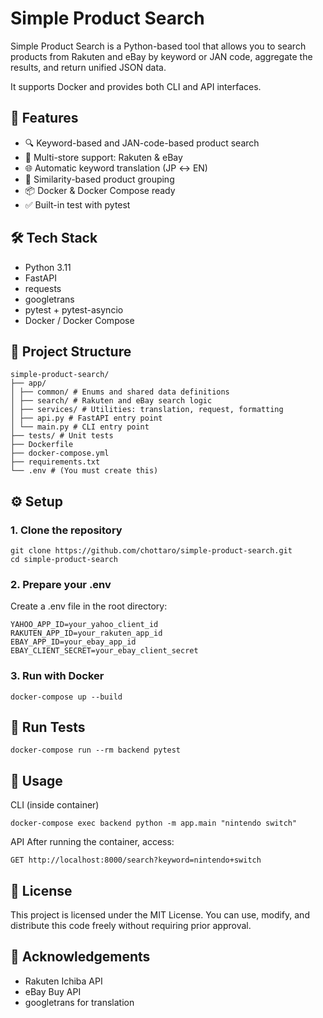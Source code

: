 # Simple Product Search

Simple Product Search is a Python-based tool that allows you to search products from Rakuten and eBay by keyword or JAN code, aggregate the results, and return unified JSON data.

It supports Docker and provides both CLI and API interfaces.

## 🚀 Features

- 🔍 Keyword-based and JAN-code-based product search
- 🏬 Multi-store support: Rakuten & eBay
- 🌐 Automatic keyword translation (JP ↔ EN)
- 🧠 Similarity-based product grouping
- 📦 Docker & Docker Compose ready
- ✅ Built-in test with pytest

## 🛠️ Tech Stack

- Python 3.11
- FastAPI
- requests
- googletrans
- pytest + pytest-asyncio
- Docker / Docker Compose

## 📂 Project Structure

```
simple-product-search/
├── app/
│ ├── common/ # Enums and shared data definitions
│ ├── search/ # Rakuten and eBay search logic
│ ├── services/ # Utilities: translation, request, formatting
│ ├── api.py # FastAPI entry point
│ └── main.py # CLI entry point
├── tests/ # Unit tests
├── Dockerfile
├── docker-compose.yml
├── requirements.txt
└── .env # (You must create this)
```

## ⚙️ Setup

### 1. Clone the repository

```
git clone https://github.com/chottaro/simple-product-search.git
cd simple-product-search
```

### 2. Prepare your .env
Create a .env file in the root directory:

```
YAHOO_APP_ID=your_yahoo_client_id
RAKUTEN_APP_ID=your_rakuten_app_id
EBAY_APP_ID=your_ebay_app_id
EBAY_CLIENT_SECRET=your_ebay_client_secret
```

### 3. Run with Docker
```
docker-compose up --build
```

## 🧪 Run Tests
```
docker-compose run --rm backend pytest
```
## 📘 Usage
CLI (inside container)
```
docker-compose exec backend python -m app.main "nintendo switch"
```

API
After running the container, access:

```
GET http://localhost:8000/search?keyword=nintendo+switch
```

## 🔐 License
This project is licensed under the MIT License.
You can use, modify, and distribute this code freely without requiring prior approval.

## 🙏 Acknowledgements
- Rakuten Ichiba API
- eBay Buy API
- googletrans for translation